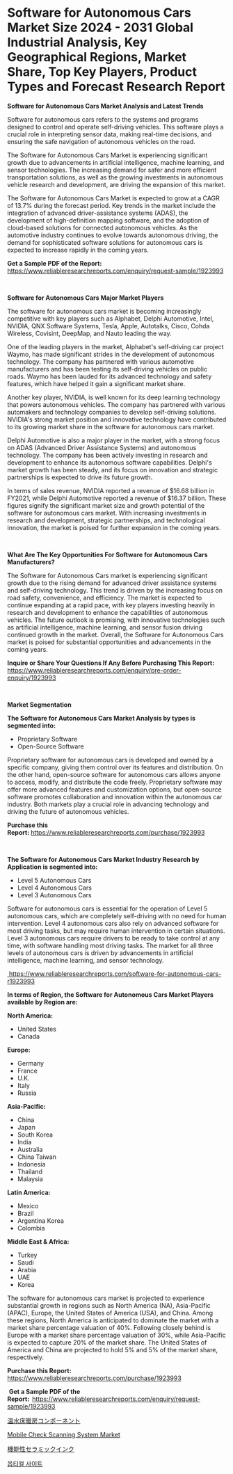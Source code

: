 <p><h1>Software for Autonomous Cars Market Size 2024 - 2031 Global Industrial Analysis, Key Geographical Regions, Market Share, Top Key Players, Product Types and Forecast Research Report</h1></p><p><strong>Software for Autonomous Cars Market Analysis and Latest Trends</strong></p>
<p><p>Software for autonomous cars refers to the systems and programs designed to control and operate self-driving vehicles. This software plays a crucial role in interpreting sensor data, making real-time decisions, and ensuring the safe navigation of autonomous vehicles on the road.</p><p>The Software for Autonomous Cars Market is experiencing significant growth due to advancements in artificial intelligence, machine learning, and sensor technologies. The increasing demand for safer and more efficient transportation solutions, as well as the growing investments in autonomous vehicle research and development, are driving the expansion of this market.</p><p>The Software for Autonomous Cars Market is expected to grow at a CAGR of 13.7% during the forecast period. Key trends in the market include the integration of advanced driver-assistance systems (ADAS), the development of high-definition mapping software, and the adoption of cloud-based solutions for connected autonomous vehicles. As the automotive industry continues to evolve towards autonomous driving, the demand for sophisticated software solutions for autonomous cars is expected to increase rapidly in the coming years.</p></p>
<p><strong>Get a Sample PDF of the Report:&nbsp;</strong> <a href="https://www.reliableresearchreports.com/enquiry/request-sample/1923993">https://www.reliableresearchreports.com/enquiry/request-sample/1923993</a></p>
<p>&nbsp;</p>
<p><strong>Software for Autonomous Cars Major Market Players</strong></p>
<p><p>The software for autonomous cars market is becoming increasingly competitive with key players such as Alphabet, Delphi Automotive, Intel, NVIDIA, QNX Software Systems, Tesla, Apple, Autotalks, Cisco, Cohda Wireless, Covisint, DeepMap, and Nauto leading the way. </p><p>One of the leading players in the market, Alphabet's self-driving car project Waymo, has made significant strides in the development of autonomous technology. The company has partnered with various automotive manufacturers and has been testing its self-driving vehicles on public roads. Waymo has been lauded for its advanced technology and safety features, which have helped it gain a significant market share.</p><p>Another key player, NVIDIA, is well known for its deep learning technology that powers autonomous vehicles. The company has partnered with various automakers and technology companies to develop self-driving solutions. NVIDIA's strong market position and innovative technology have contributed to its growing market share in the software for autonomous cars market.</p><p>Delphi Automotive is also a major player in the market, with a strong focus on ADAS (Advanced Driver Assistance Systems) and autonomous technology. The company has been actively investing in research and development to enhance its autonomous software capabilities. Delphi's market growth has been steady, and its focus on innovation and strategic partnerships is expected to drive its future growth.</p><p>In terms of sales revenue, NVIDIA reported a revenue of $16.68 billion in FY2021, while Delphi Automotive reported a revenue of $16.37 billion. These figures signify the significant market size and growth potential of the software for autonomous cars market. With increasing investments in research and development, strategic partnerships, and technological innovation, the market is poised for further expansion in the coming years.</p></p>
<p>&nbsp;</p>
<p><strong>What Are The Key Opportunities For Software for Autonomous Cars Manufacturers?</strong></p>
<p><p>The Software for Autonomous Cars market is experiencing significant growth due to the rising demand for advanced driver assistance systems and self-driving technology. This trend is driven by the increasing focus on road safety, convenience, and efficiency. The market is expected to continue expanding at a rapid pace, with key players investing heavily in research and development to enhance the capabilities of autonomous vehicles. The future outlook is promising, with innovative technologies such as artificial intelligence, machine learning, and sensor fusion driving continued growth in the market. Overall, the Software for Autonomous Cars market is poised for substantial opportunities and advancements in the coming years.</p></p>
<p><strong>Inquire or Share Your Questions If Any Before Purchasing This Report:</strong> <a href="https://www.reliableresearchreports.com/enquiry/pre-order-enquiry/1923993">https://www.reliableresearchreports.com/enquiry/pre-order-enquiry/1923993</a></p>
<p>&nbsp;</p>
<p><strong>Market Segmentation</strong></p>
<p><strong>The Software for Autonomous Cars Market Analysis by types is segmented into:</strong></p>
<p><ul><li>Proprietary Software</li><li>Open-Source Software</li></ul></p>
<p><p>Proprietary software for autonomous cars is developed and owned by a specific company, giving them control over its features and distribution. On the other hand, open-source software for autonomous cars allows anyone to access, modify, and distribute the code freely. Proprietary software may offer more advanced features and customization options, but open-source software promotes collaboration and innovation within the autonomous car industry. Both markets play a crucial role in advancing technology and driving the future of autonomous vehicles.</p></p>
<p><strong>Purchase this Report:&nbsp;</strong><a href="https://www.reliableresearchreports.com/purchase/1923993">https://www.reliableresearchreports.com/purchase/1923993</a></p>
<p>&nbsp;</p>
<p><strong>The Software for Autonomous Cars Market Industry Research by Application is segmented into:</strong></p>
<p><ul><li>Level 5 Autonomous Cars</li><li>Level 4 Autonomous Cars</li><li>Level 3 Autonomous Cars</li></ul></p>
<p><p>Software for autonomous cars is essential for the operation of Level 5 autonomous cars, which are completely self-driving with no need for human intervention. Level 4 autonomous cars also rely on advanced software for most driving tasks, but may require human intervention in certain situations. Level 3 autonomous cars require drivers to be ready to take control at any time, with software handling most driving tasks. The market for all three levels of autonomous cars is driven by advancements in artificial intelligence, machine learning, and sensor technology.</p></p>
<p><a href="https://www.reliableresearchreports.com/software-for-autonomous-cars-r1923993">&nbsp;https://www.reliableresearchreports.com/software-for-autonomous-cars-r1923993</a></p>
<p><strong>In terms of Region, the Software for Autonomous Cars Market Players available by Region are:</strong></p>
<p>
    <p> <strong> North America: </strong>
        <ul>
            <li>United States</li>
            <li>Canada</li>
        </ul>
        </p> 
    <p> <strong> Europe: </strong>
        <ul>
            <li>Germany</li>
            <li>France</li>
            <li>U.K.</li>
            <li>Italy</li>
            <li>Russia</li>
        </ul>
        </p> 
    <p> <strong> Asia-Pacific: </strong>
        <ul>
            <li>China</li>
            <li>Japan</li>
            <li>South Korea</li>
            <li>India</li>
            <li>Australia</li>
            <li>China Taiwan</li>
            <li>Indonesia</li>
            <li>Thailand</li>
            <li>Malaysia</li>
        </ul>
        </p> 
    <p> <strong> Latin America: </strong>
        <ul>
            <li>Mexico</li>
            <li>Brazil</li>
            <li>Argentina Korea</li>
            <li>Colombia</li>
        </ul>
        </p> 
    <p> <strong> Middle East & Africa: </strong>
        <ul>
            <li>Turkey</li>
            <li>Saudi</li>
            <li>Arabia</li>
            <li>UAE</li>
            <li>Korea</li>
        </ul>
    </p>
    </p>
<p><p>The software for autonomous cars market is projected to experience substantial growth in regions such as North America (NA), Asia-Pacific (APAC), Europe, the United States of America (USA), and China. Among these regions, North America is anticipated to dominate the market with a market share percentage valuation of 40%. Following closely behind is Europe with a market share percentage valuation of 30%, while Asia-Pacific is expected to capture 20% of the market share. The United States of America and China are projected to hold 5% and 5% of the market share, respectively.</p></p>
<p><strong>Purchase this Report: </strong><a href="https://www.reliableresearchreports.com/purchase/1923993">https://www.reliableresearchreports.com/purchase/1923993</a></p>
<p>&nbsp;<strong>Get a Sample PDF of the Report:&nbsp;&nbsp;</strong><a href="https://www.reliableresearchreports.com/enquiry/request-sample/1923993">https://www.reliableresearchreports.com/enquiry/request-sample/1923993</a></p>
<p><strong></strong></p>
<p><p><a href="https://github.com/hwbcz413288296/Market-Research-Report-List-2/blob/main/9523231115812.md">温水床暖房コンポーネント</a></p><p><a href="https://github.com/EveKerluke2023/Market-Research-Report-List-1/blob/main/mobile-check-scanning-system-market.md">Mobile Check Scanning System Market</a></p><p><a href="https://github.com/JacksonWiza1924/Market-Research-Report-List-2/blob/main/4639133115813.md">機能性セラミックインク</a></p><p><a href="https://github.com/kein8762/Market-Research-Report-List-1/blob/main/4723212108330.md">옵티컬 사이트</a></p></p>